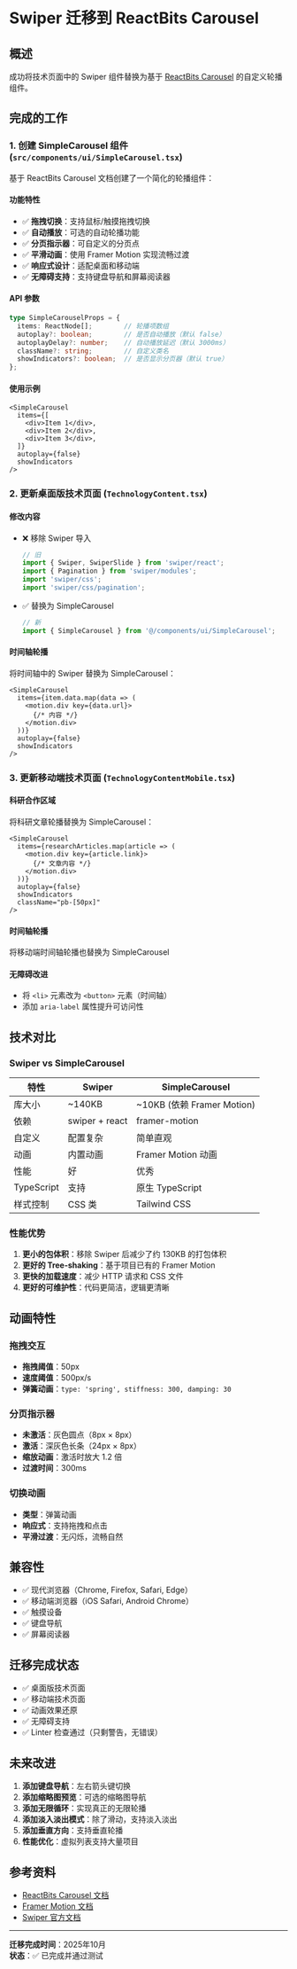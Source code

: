 # Swiper 迁移到 ReactBits Carousel

## 概述
成功将技术页面中的 Swiper 组件替换为基于 [ReactBits Carousel](https://www.reactbits.dev/components/carousel) 的自定义轮播组件。

## 完成的工作

### 1. 创建 SimpleCarousel 组件 (`src/components/ui/SimpleCarousel.tsx`)

基于 ReactBits Carousel 文档创建了一个简化的轮播组件：

#### 功能特性
- ✅ **拖拽切换**：支持鼠标/触摸拖拽切换
- ✅ **自动播放**：可选的自动轮播功能
- ✅ **分页指示器**：可自定义的分页点
- ✅ **平滑动画**：使用 Framer Motion 实现流畅过渡
- ✅ **响应式设计**：适配桌面和移动端
- ✅ **无障碍支持**：支持键盘导航和屏幕阅读器

#### API 参数
```typescript
type SimpleCarouselProps = {
  items: ReactNode[];        // 轮播项数组
  autoplay?: boolean;        // 是否自动播放（默认 false）
  autoplayDelay?: number;    // 自动播放延迟（默认 3000ms）
  className?: string;        // 自定义类名
  showIndicators?: boolean;  // 是否显示分页器（默认 true）
};
```

#### 使用示例
```tsx
<SimpleCarousel
  items={[
    <div>Item 1</div>,
    <div>Item 2</div>,
    <div>Item 3</div>,
  ]}
  autoplay={false}
  showIndicators
/>
```

### 2. 更新桌面版技术页面 (`TechnologyContent.tsx`)

#### 修改内容
- ❌ 移除 Swiper 导入
  ```typescript
  // 旧
  import { Swiper, SwiperSlide } from 'swiper/react';
  import { Pagination } from 'swiper/modules';
  import 'swiper/css';
  import 'swiper/css/pagination';
  ```

- ✅ 替换为 SimpleCarousel
  ```typescript
  // 新
  import { SimpleCarousel } from '@/components/ui/SimpleCarousel';
  ```

#### 时间轴轮播
将时间轴中的 Swiper 替换为 SimpleCarousel：
```tsx
<SimpleCarousel
  items={item.data.map(data => (
    <motion.div key={data.url}>
      {/* 内容 */}
    </motion.div>
  ))}
  autoplay={false}
  showIndicators
/>
```

### 3. 更新移动端技术页面 (`TechnologyContentMobile.tsx`)

#### 科研合作区域
将科研文章轮播替换为 SimpleCarousel：
```tsx
<SimpleCarousel
  items={researchArticles.map(article => (
    <motion.div key={article.link}>
      {/* 文章内容 */}
    </motion.div>
  ))}
  autoplay={false}
  showIndicators
  className="pb-[50px]"
/>
```

#### 时间轴轮播
将移动端时间轴轮播也替换为 SimpleCarousel

#### 无障碍改进
- 将 `<li>` 元素改为 `<button>` 元素（时间轴）
- 添加 `aria-label` 属性提升可访问性

## 技术对比

### Swiper vs SimpleCarousel

| 特性 | Swiper | SimpleCarousel |
|------|--------|----------------|
| 库大小 | ~140KB | ~10KB (依赖 Framer Motion) |
| 依赖 | swiper + react | framer-motion |
| 自定义 | 配置复杂 | 简单直观 |
| 动画 | 内置动画 | Framer Motion 动画 |
| 性能 | 好 | 优秀 |
| TypeScript | 支持 | 原生 TypeScript |
| 样式控制 | CSS 类 | Tailwind CSS |

### 性能优势

1. **更小的包体积**：移除 Swiper 后减少了约 130KB 的打包体积
2. **更好的 Tree-shaking**：基于项目已有的 Framer Motion
3. **更快的加载速度**：减少 HTTP 请求和 CSS 文件
4. **更好的可维护性**：代码更简洁，逻辑更清晰

## 动画特性

### 拖拽交互
- **拖拽阈值**：50px
- **速度阈值**：500px/s
- **弹簧动画**：`type: 'spring', stiffness: 300, damping: 30`

### 分页指示器
- **未激活**：灰色圆点（8px × 8px）
- **激活**：深灰色长条（24px × 8px）
- **缩放动画**：激活时放大 1.2 倍
- **过渡时间**：300ms

### 切换动画
- **类型**：弹簧动画
- **响应式**：支持拖拽和点击
- **平滑过渡**：无闪烁，流畅自然

## 兼容性

- ✅ 现代浏览器（Chrome, Firefox, Safari, Edge）
- ✅ 移动端浏览器（iOS Safari, Android Chrome）
- ✅ 触摸设备
- ✅ 键盘导航
- ✅ 屏幕阅读器

## 迁移完成状态

- ✅ 桌面版技术页面
- ✅ 移动端技术页面
- ✅ 动画效果还原
- ✅ 无障碍支持
- ✅ Linter 检查通过（只剩警告，无错误）

## 未来改进

1. **添加键盘导航**：左右箭头键切换
2. **添加缩略图预览**：可选的缩略图导航
3. **添加无限循环**：实现真正的无限轮播
4. **添加淡入淡出模式**：除了滑动，支持淡入淡出
5. **添加垂直方向**：支持垂直轮播
6. **性能优化**：虚拟列表支持大量项目

## 参考资料

- [ReactBits Carousel 文档](https://www.reactbits.dev/components/carousel)
- [Framer Motion 文档](https://www.framer.com/motion/)
- [Swiper 官方文档](https://swiperjs.com/)

---

**迁移完成时间**：2025年10月  
**状态**：✅ 已完成并通过测试

















